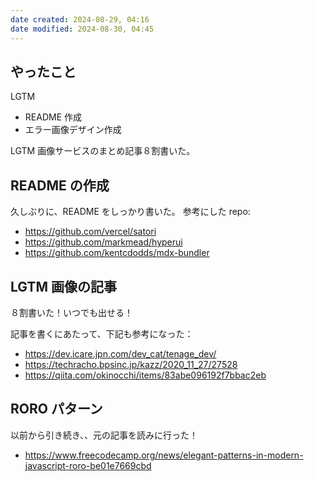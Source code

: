 ```yaml
---
date created: 2024-08-29, 04:16
date modified: 2024-08-30, 04:45
---
```


## やったこと

LGTM

- README 作成
- エラー画像デザイン作成

LGTM 画像サービスのまとめ記事８割書いた。

## README の作成

久しぶりに、README をしっかり書いた。
参考にした repo:

- https://github.com/vercel/satori
- https://github.com/markmead/hyperui
- https://github.com/kentcdodds/mdx-bundler

## LGTM 画像の記事

８割書いた！いつでも出せる！

記事を書くにあたって、下記も参考になった：

- https://dev.icare.jpn.com/dev_cat/tenage_dev/
- https://techracho.bpsinc.jp/kazz/2020_11_27/27528
- https://qiita.com/okinocchi/items/83abe096192f7bbac2eb

## RORO パターン

以前から引き続き、、元の記事を読みに行った！

- https://www.freecodecamp.org/news/elegant-patterns-in-modern-javascript-roro-be01e7669cbd
